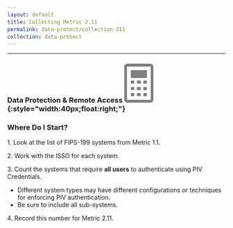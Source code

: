 ```yaml
---
layout: default
title: Collecting Metric 2.11
permalink: data-protect/collection-211
collection: data-protect
---
```

---
### Data Protection & Remote Access ![calc logo](../img/calc.png){:style="width:40px;float:right;"}
### Where Do I Start?
<p>
1. Look at the list of FIPS-199 systems from Metric 1.1.</p>
<p>
2. Work with the ISSO for each system.</p>
<p>
3. Count the systems that require <b>all users</b> to authenticate using PIV Credentials.</p>
<ul>
<li>Different system types may have different configurations or techniques for enforcing PIV authentication.</li>
<li>Be sure to include all sub-systems.</li>
</ul>
<p>
4. Record this number for Metric 2.11. </p>
